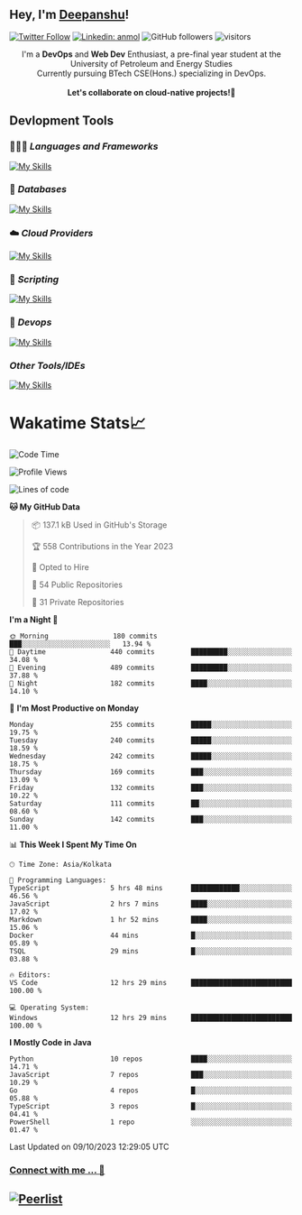 ## Hey, I'm [Deepanshu](https://bio.link/deepanshgk)!

[![Twitter Follow](https://img.shields.io/twitter/follow/deepanshuurawat?label=Follow)](https://twitter.com/intent/follow?screen_name=deepanshuurawat)
[![Linkedin: anmol](https://img.shields.io/badge/-deepanshu-blue?style=flat-square&logo=Linkedin&logoColor=white&link=https://www.linkedin.com/in/deepanshu-rawat6/)](https://www.linkedin.com/in/deepanshu-rawat6/)
![GitHub followers](https://img.shields.io/github/followers/deepanshu-rawat6?label=Follow&style=social)
![visitors](https://visitor-badge.laobi.icu/badge?page_id=deepanshu-rawat6.deepanshu-rawat6)


<div align="center">
I'm a <b>DevOps</b> and <b>Web Dev</b> Enthusiast, a pre-final year student at the University of Petroleum and Energy Studies <br> Currently pursuing BTech CSE(Hons.) specializing in DevOps.
</div>

<br>

<div align="center">
 <b>Let's collaborate on cloud-native projects!🚀</b>
</div>

## **Devlopment Tools**

### 🧑🏻‍💻 *Languages and Frameworks*
[![My Skills](https://skillicons.dev/icons?i=go,java,py,flask,js,ts,nodejs,express,html,css&theme=dark)](https://skillicons.dev)

### 🛅 *Databases*
[![My Skills](https://skillicons.dev/icons?i=mysql,mongodb,postgres&theme=dark)](https://skillicons.dev)

### ☁️ *Cloud Providers*
[![My Skills](https://skillicons.dev/icons?i=aws,gcp,netlify&theme=dark)](https://skillicons.dev)

### 📜 *Scripting*
[![My Skills](https://skillicons.dev/icons?i=bash&theme=dark)](https://skillicons.dev)

### 👀 *Devops*
[![My Skills](https://skillicons.dev/icons?i=docker,kubernetes,githubactions,jenkins,grafana,prometheus&theme=dark)](https://skillicons.dev)

### *Other Tools/IDEs*
[![My Skills](https://skillicons.dev/icons?i=git,github,vscode,idea,maven&theme=dark)](https://skillicons.dev)

# Wakatime Stats📈

<!--START_SECTION:waka-->
![Code Time](http://img.shields.io/badge/Code%20Time-58%20hrs%2040%20mins-blue)

![Profile Views](http://img.shields.io/badge/Profile%20Views-0-blue)

![Lines of code](https://img.shields.io/badge/From%20Hello%20World%20I%27ve%20Written-1.2%20million%20lines%20of%20code-blue)

**🐱 My GitHub Data** 

> 📦 137.1 kB Used in GitHub's Storage 
 > 
> 🏆 558 Contributions in the Year 2023
 > 
> 💼 Opted to Hire
 > 
> 📜 54 Public Repositories 
 > 
> 🔑 31 Private Repositories 
 > 
**I'm a Night 🦉** 

```text
🌞 Morning                180 commits         ███░░░░░░░░░░░░░░░░░░░░░░   13.94 % 
🌆 Daytime                440 commits         █████████░░░░░░░░░░░░░░░░   34.08 % 
🌃 Evening                489 commits         █████████░░░░░░░░░░░░░░░░   37.88 % 
🌙 Night                  182 commits         ████░░░░░░░░░░░░░░░░░░░░░   14.10 % 
```
📅 **I'm Most Productive on Monday** 

```text
Monday                   255 commits         █████░░░░░░░░░░░░░░░░░░░░   19.75 % 
Tuesday                  240 commits         █████░░░░░░░░░░░░░░░░░░░░   18.59 % 
Wednesday                242 commits         █████░░░░░░░░░░░░░░░░░░░░   18.75 % 
Thursday                 169 commits         ███░░░░░░░░░░░░░░░░░░░░░░   13.09 % 
Friday                   132 commits         ███░░░░░░░░░░░░░░░░░░░░░░   10.22 % 
Saturday                 111 commits         ██░░░░░░░░░░░░░░░░░░░░░░░   08.60 % 
Sunday                   142 commits         ███░░░░░░░░░░░░░░░░░░░░░░   11.00 % 
```


📊 **This Week I Spent My Time On** 

```text
🕑︎ Time Zone: Asia/Kolkata

💬 Programming Languages: 
TypeScript               5 hrs 48 mins       ████████████░░░░░░░░░░░░░   46.56 % 
JavaScript               2 hrs 7 mins        ████░░░░░░░░░░░░░░░░░░░░░   17.02 % 
Markdown                 1 hr 52 mins        ████░░░░░░░░░░░░░░░░░░░░░   15.06 % 
Docker                   44 mins             █░░░░░░░░░░░░░░░░░░░░░░░░   05.89 % 
TSQL                     29 mins             █░░░░░░░░░░░░░░░░░░░░░░░░   03.88 % 

🔥 Editors: 
VS Code                  12 hrs 29 mins      █████████████████████████   100.00 % 

💻 Operating System: 
Windows                  12 hrs 29 mins      █████████████████████████   100.00 % 
```

**I Mostly Code in Java** 

```text
Python                   10 repos            ████░░░░░░░░░░░░░░░░░░░░░   14.71 % 
JavaScript               7 repos             ███░░░░░░░░░░░░░░░░░░░░░░   10.29 % 
Go                       4 repos             █░░░░░░░░░░░░░░░░░░░░░░░░   05.88 % 
TypeScript               3 repos             █░░░░░░░░░░░░░░░░░░░░░░░░   04.41 % 
PowerShell               1 repo              ░░░░░░░░░░░░░░░░░░░░░░░░░   01.47 % 
```




 Last Updated on 09/10/2023 12:29:05 UTC
<!--END_SECTION:waka-->



### [Connect with me ... 💬](https://bio.link/deepanshgk) 
[![Peerlist](https://github-readme-badge.peerlist.io/api/deepanshurawat6?style=social)](https://peerlist.io/deepanshurawat6) 
---

<!--- 
![Snake animation](https://github.com/deepanshu-rawat6/deepanshu-rawat6/blob/output/github-contribution-grid-snake.svg)
---
--->

<!--- 
[![@deepanshurawat6's Holopin board](https://holopin.io/api/user/board?user=deepanshurawat6)](https://holopin.io/@deepanshurawat6)
---
--->
